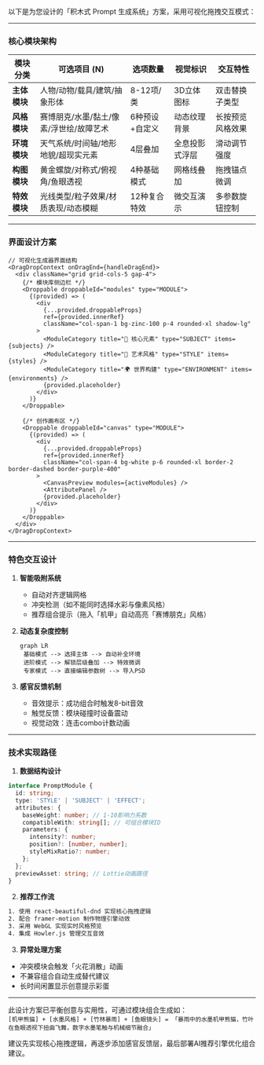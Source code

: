 以下是为您设计的「积木式 Prompt 生成系统」方案，采用可视化拖拽交互模式：

---

### **核心模块架构**
| 模块分类 | 可选项目 (N) | 选项数量 | 视觉标识 | 交互特性 |
|---------|--------------|----------|----------|----------|
| **主体模块** | 人物/动物/载具/建筑/抽象形体 | 8-12项/类 | 3D立体图标 | 双击替换子类型 |
| **风格模块** | 赛博朋克/水墨/黏土/像素/浮世绘/故障艺术 | 6种预设+自定义 | 动态纹理背景 | 长按预览风格效果 |
| **环境模块** | 天气系统/时间轴/地形地貌/超现实元素 | 4层叠加 | 全息投影式浮层 | 滑动调节强度 |
| **构图模块** | 黄金螺旋/对称式/俯视角/鱼眼透视 | 4种基础模式 | 网格线叠加 | 拖拽锚点微调 |
| **特效模块** | 光线类型/粒子效果/材质表现/动态模糊 | 12种复合特效 | 微交互演示 | 多参数旋钮控制 |

---

### **界面设计方案**
```tsx
// 可视化生成器界面结构
<DragDropContext onDragEnd={handleDragEnd}>
  <div className="grid grid-cols-5 gap-4">
    {/* 模块库侧边栏 */}
    <Droppable droppableId="modules" type="MODULE">
      {(provided) => (
        <div 
          {...provided.droppableProps}
          ref={provided.innerRef}
          className="col-span-1 bg-zinc-100 p-4 rounded-xl shadow-lg"
        >
          <ModuleCategory title="📌 核心元素" type="SUBJECT" items={subjects} />
          <ModuleCategory title="🎨 艺术风格" type="STYLE" items={styles} />
          <ModuleCategory title="🌍 世界构建" type="ENVIRONMENT" items={environments} />
          {provided.placeholder}
        </div>
      )}
    </Droppable>

    {/* 创作画布区 */}
    <Droppable droppableId="canvas" type="MODULE">
      {(provided) => (
        <div 
          {...provided.droppableProps}
          ref={provided.innerRef}
          className="col-span-4 bg-white p-6 rounded-xl border-2 border-dashed border-purple-400"
        >
          <CanvasPreview modules={activeModules} />
          <AttributePanel />
          {provided.placeholder}
        </div>
      )}
    </Droppable>
  </div>
</DragDropContext>
```

---

### **特色交互设计**
1. **智能吸附系统**  
   - 自动对齐逻辑网格
   - 冲突检测（如不能同时选择水彩与像素风格）
   - 推荐组合提示（拖入「机甲」自动高亮「赛博朋克」风格）

2. **动态复杂度控制**  
   ```mermaid
   graph LR
    基础模式 --> 选择主体 --> 自动补全环境
    进阶模式 --> 解锁层级叠加 --> 特效微调
    专家模式 --> 直接编辑参数树 --> 导入PSD
   ```

3. **感官反馈机制**  
   - 音效提示：成功组合时触发8-bit音效
   - 触觉反馈：模块碰撞时设备震动
   - 视觉动效：连击combo计数动画

---

### **技术实现路径**
1. **数据结构设计**
```typescript
interface PromptModule {
  id: string;
  type: 'STYLE' | 'SUBJECT' | 'EFFECT';
  attributes: {
    baseWeight: number; // 1-10影响力系数
    compatibleWith: string[]; // 可组合模块ID
    parameters: {
      intensity?: number;
      position?: [number, number]; 
      styleMixRatio?: number;
    };
  };
  previewAsset: string; // Lottie动画路径
}
```

2. **推荐工作流**
```bash
1. 使用 react-beautiful-dnd 实现核心拖拽逻辑
2. 配合 framer-motion 制作物理引擎动效
3. 采用 WebGL 实现实时风格预览
4. 集成 Howler.js 管理交互音效
```

3. **异常处理方案**
- 冲突模块会触发「火花消散」动画
- 不兼容组合自动生成替代建议
- 长时间闲置显示创意提示彩蛋

---

此设计方案已平衡创意与实用性，可通过模块组合生成如：  
`[机甲熊猫] + [水墨风格] + [竹林暴雨] + [鱼眼镜头] = 「暴雨中的水墨机甲熊猫，竹叶在鱼眼透视下扭曲飞舞，数字水墨笔触与机械细节融合」`

建议先实现核心拖拽逻辑，再逐步添加感官反馈层，最后部署AI推荐引擎优化组合建议。